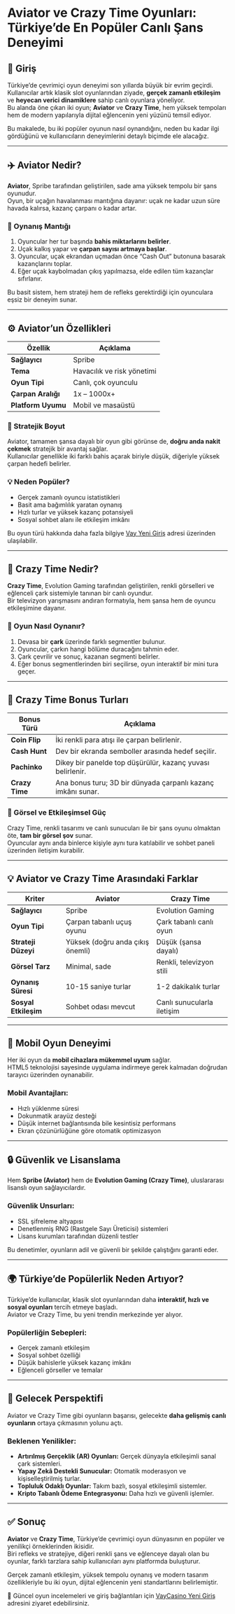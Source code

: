 # Aviator ve Crazy Time Oyunları: Türkiye’de En Popüler Canlı Şans Deneyimi

## 📖 Giriş
Türkiye’de çevrimiçi oyun deneyimi son yıllarda büyük bir evrim geçirdi.  
Kullanıcılar artık klasik slot oyunlarından ziyade, **gerçek zamanlı etkileşim** ve **heyecan verici dinamiklere** sahip canlı oyunlara yöneliyor.  
Bu alanda öne çıkan iki oyun; **Aviator** ve **Crazy Time**, hem yüksek tempoları hem de modern yapılarıyla dijital eğlencenin yeni yüzünü temsil ediyor.  

Bu makalede, bu iki popüler oyunun nasıl oynandığını, neden bu kadar ilgi gördüğünü ve kullanıcıların deneyimlerini detaylı biçimde ele alacağız.  

---

## ✈️ Aviator Nedir?
**Aviator**, Spribe tarafından geliştirilen, sade ama yüksek tempolu bir şans oyunudur.  
Oyun, bir uçağın havalanması mantığına dayanır: uçak ne kadar uzun süre havada kalırsa, kazanç çarpanı o kadar artar.  

### 🎯 Oynanış Mantığı
1. Oyuncular her tur başında **bahis miktarlarını belirler**.  
2. Uçak kalkış yapar ve **çarpan sayısı artmaya başlar**.  
3. Oyuncular, uçak ekrandan uçmadan önce “Cash Out” butonuna basarak kazançlarını toplar.  
4. Eğer uçak kaybolmadan çıkış yapılmazsa, elde edilen tüm kazançlar sıfırlanır.  

Bu basit sistem, hem strateji hem de refleks gerektirdiği için oyunculara eşsiz bir deneyim sunar.  

---

## ⚙️ Aviator’un Özellikleri

| Özellik | Açıklama |
|----------|----------|
| **Sağlayıcı** | Spribe |
| **Tema** | Havacılık ve risk yönetimi |
| **Oyun Tipi** | Canlı, çok oyunculu |
| **Çarpan Aralığı** | 1x – 1000x+ |
| **Platform Uyumu** | Mobil ve masaüstü |

### 🧠 Stratejik Boyut
Aviator, tamamen şansa dayalı bir oyun gibi görünse de, **doğru anda nakit çekmek** stratejik bir avantaj sağlar.  
Kullanıcılar genellikle iki farklı bahis açarak biriyle düşük, diğeriyle yüksek çarpan hedefi belirler.  

### 💡 Neden Popüler?
- Gerçek zamanlı oyuncu istatistikleri  
- Basit ama bağımlılık yaratan oynanış  
- Hızlı turlar ve yüksek kazanç potansiyeli  
- Sosyal sohbet alanı ile etkileşim imkânı  

Bu oyun türü hakkında daha fazla bilgiye [Vay Yeni Giriş](https://www.vaycasinoyenigiris.com/) adresi üzerinden ulaşılabilir.  

---

## 🎡 Crazy Time Nedir?
**Crazy Time**, Evolution Gaming tarafından geliştirilen, renkli görselleri ve eğlenceli çark sistemiyle tanınan bir canlı oyundur.  
Bir televizyon yarışmasını andıran formatıyla, hem şansa hem de oyuncu etkileşimine dayanır.  

### 🎯 Oyun Nasıl Oynanır?
1. Devasa bir **çark** üzerinde farklı segmentler bulunur.  
2. Oyuncular, çarkın hangi bölüme duracağını tahmin eder.  
3. Çark çevrilir ve sonuç, kazanan segmenti belirler.  
4. Eğer bonus segmentlerinden biri seçilirse, oyun interaktif bir mini tura geçer.  

---

## 🧩 Crazy Time Bonus Turları

| Bonus Türü | Açıklama |
|-------------|-----------|
| **Coin Flip** | İki renkli para atışı ile çarpan belirlenir. |
| **Cash Hunt** | Dev bir ekranda semboller arasında hedef seçilir. |
| **Pachinko** | Dikey bir panelde top düşürülür, kazanç yuvası belirlenir. |
| **Crazy Time** | Ana bonus turu; 3D bir dünyada çarpanlı kazanç imkânı sunar. |

### 🎨 Görsel ve Etkileşimsel Güç
Crazy Time, renkli tasarımı ve canlı sunucuları ile bir şans oyunu olmaktan öte, **tam bir görsel şov** sunar.  
Oyuncular aynı anda binlerce kişiyle aynı tura katılabilir ve sohbet paneli üzerinden iletişim kurabilir.  

---

## 💡 Aviator ve Crazy Time Arasındaki Farklar

| Kriter | Aviator | Crazy Time |
|--------|----------|-------------|
| **Sağlayıcı** | Spribe | Evolution Gaming |
| **Oyun Tipi** | Çarpan tabanlı uçuş oyunu | Çark tabanlı canlı oyun |
| **Strateji Düzeyi** | Yüksek (doğru anda çıkış önemli) | Düşük (şansa dayalı) |
| **Görsel Tarz** | Minimal, sade | Renkli, televizyon stili |
| **Oynanış Süresi** | 10-15 saniye turlar | 1-2 dakikalık turlar |
| **Sosyal Etkileşim** | Sohbet odası mevcut | Canlı sunucularla iletişim |

---

## 📱 Mobil Oyun Deneyimi
Her iki oyun da **mobil cihazlara mükemmel uyum** sağlar.  
HTML5 teknolojisi sayesinde uygulama indirmeye gerek kalmadan doğrudan tarayıcı üzerinden oynanabilir.  

### Mobil Avantajları:
- Hızlı yüklenme süresi  
- Dokunmatik arayüz desteği  
- Düşük internet bağlantısında bile kesintisiz performans  
- Ekran çözünürlüğüne göre otomatik optimizasyon  

---

## 🔒 Güvenlik ve Lisanslama
Hem **Spribe (Aviator)** hem de **Evolution Gaming (Crazy Time)**, uluslararası lisanslı oyun sağlayıcılardır.  

### Güvenlik Unsurları:
- SSL şifreleme altyapısı  
- Denetlenmiş RNG (Rastgele Sayı Üreticisi) sistemleri  
- Lisans kurumları tarafından düzenli testler  

Bu denetimler, oyunların adil ve güvenli bir şekilde çalıştığını garanti eder.  

---

## 🌍 Türkiye’de Popülerlik Neden Artıyor?
Türkiye’de kullanıcılar, klasik slot oyunlarından daha **interaktif, hızlı ve sosyal oyunları** tercih etmeye başladı.  
Aviator ve Crazy Time, bu yeni trendin merkezinde yer alıyor.  

### Popülerliğin Sebepleri:
- Gerçek zamanlı etkileşim  
- Sosyal sohbet özelliği  
- Düşük bahislerle yüksek kazanç imkânı  
- Eğlenceli görseller ve temalar  

---

## 🚀 Gelecek Perspektifi
Aviator ve Crazy Time gibi oyunların başarısı, gelecekte **daha gelişmiş canlı oyunların** ortaya çıkmasının yolunu açtı.  

### Beklenen Yenilikler:
- **Artırılmış Gerçeklik (AR) Oyunları:** Gerçek dünyayla etkileşimli sanal çark sistemleri.  
- **Yapay Zekâ Destekli Sunucular:** Otomatik moderasyon ve kişiselleştirilmiş turlar.  
- **Topluluk Odaklı Oyunlar:** Takım bazlı, sosyal etkileşimli sistemler.  
- **Kripto Tabanlı Ödeme Entegrasyonu:** Daha hızlı ve güvenli işlemler.  

---

## ✅ Sonuç
**Aviator** ve **Crazy Time**, Türkiye’de çevrimiçi oyun dünyasının en popüler ve yenilikçi örneklerinden ikisidir.  
Biri refleks ve stratejiye, diğeri renkli şans ve eğlenceye dayalı olan bu oyunlar, farklı tarzlara sahip kullanıcıları aynı platformda buluşturur.  

Gerçek zamanlı etkileşim, yüksek tempolu oynanış ve modern tasarım özellikleriyle bu iki oyun, dijital eğlencenin yeni standartlarını belirlemiştir.  

🎯 Güncel oyun incelemeleri ve giriş bağlantıları için [VayCasino Yeni Giriş](https://www.vaycasinoyenigiris.com/) adresini ziyaret edebilirsiniz.  

